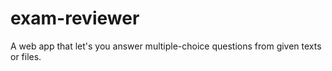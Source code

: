 # exam-reviewer
A web app that let's you answer multiple-choice questions from given texts or files.
